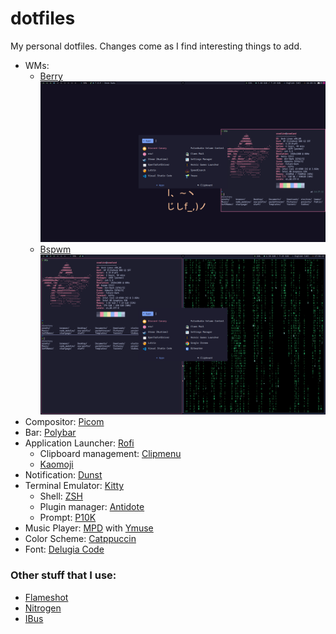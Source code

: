 
# dotfiles

My personal dotfiles. Changes come as I find interesting things to add.

- WMs: 
  - [Berry](https://berrywm.org/)
  ![img](assets/desktop-berry.png)
  - [Bspwm](https://github.com/baskerville/bspwm)
  ![img](assets/desktop-bspwm.png)
- Compositor: [Picom](https://github.com/jonaburg/picom)
- Bar: [Polybar](https://github.com/polybar/polybar)
- Application Launcher: [Rofi](https://github.com/davatorium/rofi)
  - Clipboard management: [Clipmenu](https://github.com/cdown/clipmenu)
  - [Kaomoji](https://github.com/heyrict/kaomoji-rofi)
- Notification: [Dunst](https://dunst-project.org/)
- Terminal Emulator: [Kitty](https://sw.kovidgoyal.net/kitty/)
  - Shell: [ZSH](https://www.zsh.org/)
  - Plugin manager: [Antidote](https://getantidote.github.io/)
  - Prompt: [P10K](https://github.com/romkatv/powerlevel10k)
- Music Player: [MPD](https://www.musicpd.org/) with [Ymuse](https://github.com/yktoo/ymuse)
- Color Scheme: [Catppuccin](https://github.com/catppuccin/catppuccin)
- Font: [Delugia Code](https://github.com/adam7/delugia-code)

### Other stuff that I use:
- [Flameshot](https://github.com/flameshot-org/flameshot)
- [Nitrogen](https://github.com/l3ib/nitrogen)
- [IBus](https://github.com/ibus/ibus)
